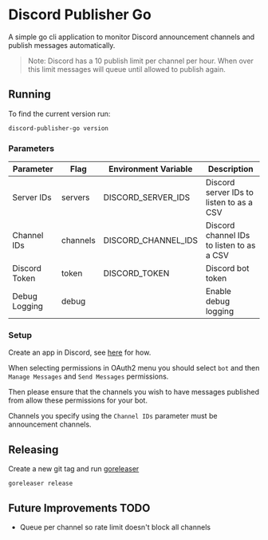 # Discord Publisher Go

A simple go cli application to monitor Discord announcement channels and publish 
messages automatically.

>Note: Discord has a 10 publish limit per channel per hour. When over this limit messages
> will queue until allowed to publish again.
 
## Running

To find the current version run:
```shell
discord-publisher-go version
```

### Parameters

| Parameter     | Flag     | Environment Variable | Description                               |
|---------------|----------|----------------------|-------------------------------------------|
| Server IDs    | servers  | DISCORD_SERVER_IDS   | Discord server IDs to listen to as a CSV  |
| Channel IDs   | channels | DISCORD_CHANNEL_IDS  | Discord channel IDs to listen to as a CSV |
| Discord Token | token    | DISCORD_TOKEN        | Discord bot token                         |
| Debug Logging | debug    |                      | Enable debug logging                      |

### Setup

Create an app in Discord, see [here](https://discord.com/developers/docs/quick-start/getting-started) for how.

When selecting permissions in OAuth2 menu you should select `bot` and then `Manage Messages` and `Send Messages` permissions.

Then please ensure that the channels you wish to have messages published from allow these permissions for your bot.

Channels you specify using the `Channel IDs` parameter must be announcement channels.

## Releasing

Create a new git tag and run [goreleaser](https://goreleaser.com/)

```shell
goreleaser release
```

## Future Improvements TODO

- Queue per channel so rate limit doesn't block all channels